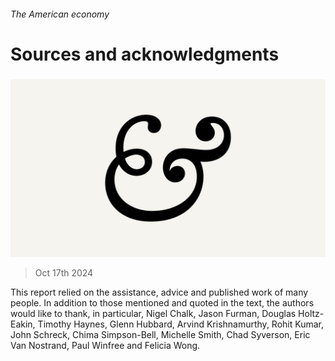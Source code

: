 ###### The American economy

# Sources and acknowledgments 

#####  

![image](images/20240713_OPD111.jpg) 

> Oct 17th 2024 

This report relied on the assistance, advice and published work of many people. In addition to those mentioned and quoted in the text, the authors would like to thank, in particular, Nigel Chalk, Jason Furman, Douglas Holtz-Eakin, Timothy Haynes, Glenn Hubbard, Arvind Krishnamurthy, Rohit Kumar, John Schreck, Chima Simpson-Bell, Michelle Smith, Chad Syverson, Eric Van Nostrand, Paul Winfree and Felicia Wong.

